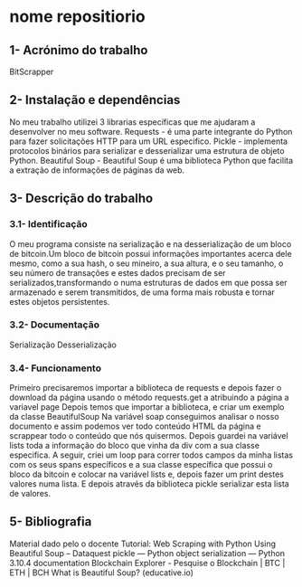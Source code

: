 # nome repositiorio 
## 1- Acrónimo do trabalho
BitScrapper

## 2- Instalação e dependências
No meu trabalho utilizei 3 librarias específicas que me ajudaram a desenvolver no meu software.
   Requests - é uma parte integrante do Python para fazer solicitações HTTP para um URL especifico.
   Pickle - implementa protocolos binários para serializar e desserializar uma estrutura de objeto Python.
   Beautiful Soup - Beautiful Soup é uma biblioteca Python que facilita a extração de informações de páginas da web.

## 3- Descrição do trabalho
### 3.1- Identificação
O meu programa consiste na serialização e na desserialização de um bloco de bitcoin.Um bloco de bitcoin possui informações importantes acerca dele mesmo, como a sua hash, o seu mineiro, a sua altura, e o seu tamanho, o seu número de transações e estes dados precisam de ser serializados,transformando o numa estruturas de dados em que possa ser armazenado e serem transmitidos, de uma forma mais robusta e tornar estes objetos persistentes.

### 3.2- Documentação
  Serialização
  Desserialização
  
### 3.4- Funcionamento
Primeiro precisaremos importar a biblioteca de requests e depois fazer o download  da página usando o método requests.get a atribuindo a página a variavel page
Depois temos que importar a biblioteca, e criar um exemplo da classe BeautifulSoup
Na variável soap conseguimos analisar o nosso documento e assim podemos ver todo conteúdo HTML da página e scrappear todo o conteúdo que nós quisermos.
Depois guardei na variável lists toda a informação do bloco que vinha da div com a sua classe especifica.
A seguir, criei um loop  para correr todos campos da minha listas com os seus spans específicos e a sua classe específica que possui o bloco da bitcoin e colocar na variável lists e, depois fazer um print destes valores numa lista.
E depois através da biblioteca pickle serializar esta lista de valores.

## 5- Bibliografia
Material dado pelo o docente
Tutorial: Web Scraping with Python Using Beautiful Soup – Dataquest
pickle — Python object serialization — Python 3.10.4 documentation
Blockchain Explorer - Pesquise o Blockchain | BTC | ETH | BCH
What is Beautiful Soup? (educative.io)

